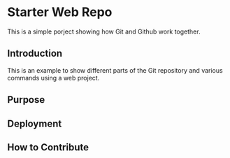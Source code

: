 # Starter Web Repo

This is a simple porject showing how Git and Github work together. 

## Introduction

This is an example to show different parts of the Git repository and various commands using a web project. 

## Purpose

## Deployment 

## How to Contribute
